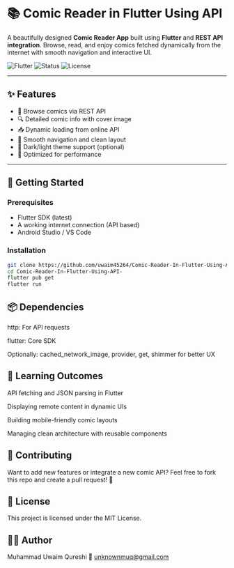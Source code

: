 # 📚 Comic Reader in Flutter Using API

A beautifully designed **Comic Reader App** built using **Flutter** and **REST API integration**. Browse, read, and enjoy comics fetched dynamically from the internet with smooth navigation and interactive UI.

![Flutter](https://img.shields.io/badge/Built%20with-Flutter-blue?style=flat-square&logo=flutter)
![Status](https://img.shields.io/badge/Status-Completed-brightgreen?style=flat-square)
![License](https://img.shields.io/github/license/uwaim45264/Comic-Reader-In-Flutter-Using-API-?style=flat-square)

---

## ✨ Features

- 📖 Browse comics via REST API
- 🔍 Detailed comic info with cover image
- 📥 Dynamic loading from online API
- 📱 Smooth navigation and clean layout
- 🌙 Dark/light theme support (optional)
- 🚀 Optimized for performance

---

## 🚀 Getting Started

### Prerequisites

- Flutter SDK (latest)
- A working internet connection (API based)
- Android Studio / VS Code

### Installation

```bash
git clone https://github.com/uwaim45264/Comic-Reader-In-Flutter-Using-API-.git
cd Comic-Reader-In-Flutter-Using-API-
flutter pub get
flutter run
```
## 📦 Dependencies
http: For API requests

flutter: Core SDK

Optionally: cached_network_image, provider, get, shimmer for better UX

## 🧠 Learning Outcomes
API fetching and JSON parsing in Flutter

Displaying remote content in dynamic UIs

Building mobile-friendly comic layouts

Managing clean architecture with reusable components

## 🙌 Contributing
Want to add new features or integrate a new comic API? Feel free to fork this repo and create a pull request! 🚀

## 📜 License
This project is licensed under the MIT License.

## 👨‍💻 Author
Muhammad Uwaim Qureshi
📧 unknownmuq@gmail.com
